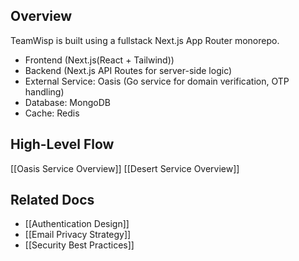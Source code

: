 ## Overview
TeamWisp is built using a fullstack Next.js App Router monorepo.

- Frontend (Next.js(React + Tailwind))
- Backend (Next.js API Routes for server-side logic)
- External Service: Oasis (Go service for domain verification, OTP handling)
- Database: MongoDB 
- Cache: Redis  

## High-Level Flow
[[Oasis Service Overview]]
[[Desert Service Overview]]
## Related Docs
- [[Authentication Design]]
- [[Email Privacy Strategy]]
- [[Security Best Practices]]
